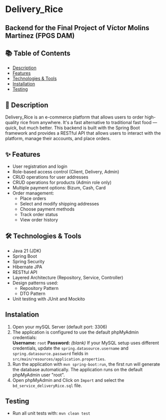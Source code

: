 # Delivery_Rice
## Backend for the Final Project of Víctor Molins Martínez (FPGS DAM)

## 📚 Table of Contents


- [Description](#Description)
- [Features](#Features)
- [Technologies & Tools](#Technologies_&_Tools)
- [Installation](#Installation)
- [Testing](#testing)

## 📝 Description
Delivery_Rice is an e-commerce platform that allows users to order high-quality rice from anywhere. It's a fast alternative to traditional fast food — quick, but much better.
This backend is built with the Spring Boot framework and provides a RESTful API that allows users to interact with the platform, manage their accounts, and place orders.

## ✨ Features
- User registration and login
- Role-based access control (Client, Delivery, Admin)
- CRUD operations for user addresses
- CRUD operations for products (Admin role only)
- Multiple payment options: Bizum, Cash, Card
- Order management:
  - Place orders
  - Select and modify shipping addresses
  - Choose payment methods
  - Track order status
  - View order history

## 🛠️ Technologies & Tools
- Java 21 (JDK)
- Spring Boot
- Spring Security
- Hibernate JPA
- RESTful API
- Layered Architecture (Repository, Service, Controller)
- Design patterns used:
  - Repository Pattern
  - DTO Pattern
- Unit testing with JUnit and Mockito

## Instalation
1. Open your mySQL Server (default port: 3306)
2. The application is configured to use the default phpMyAdmin credentials:  
  **Username:** `root`
  **Password:** *(blank)*
   If your MySQL setup uses different credentials, update the `spring.datasource.username` and `spring.datasource.password` fields in `src/main/resources/application.properties`.
3. Run the application with `mvn spring-boot:run`, the first run will generate the database automatically. The application runs on the default phpMyAdmin user "root".
4. Open phpMyAdmin and Click on `Import` and select the `bd_service_deliveryRice.sql` file.


## Testing
- Run all unit tests with: `mvn clean test` 
